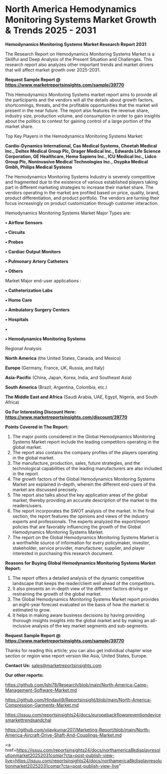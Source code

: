 # North America Hemodynamics Monitoring Systems Market Growth & Trends 2025 - 2031

<strong>Hemodynamics Monitoring Systems Market Research Report 2031</strong>

The Research Report on Hemodynamics Monitoring Systems Market is a Skillful and Deep Analysis of the Present Situation and Challenges. This research report also analyzes other important trends and market drivers that will affect market growth over 2025-2031.

<strong>Request Sample Report @ <a href=https://www.marketreportsinsights.com/sample/39770>https://www.marketreportsinsights.com/sample/39770</a></strong>

This Hemodynamics Monitoring Systems market report aims to provide all the participants and the vendors will all the details about growth factors, shortcomings, threats, and the profitable opportunities that the market will present in the near future. The report also features the revenue share, industry size, production volume, and consumption in order to gain insights about the politics to contest for gaining control of a large portion of the market share.

Top Key Players in the Hemodynamics Monitoring Systems Market:

<strong>Cardio-Dynamics International, Cas Medical Systems, Cheetah Medical Inc., Deltex Medical Group Plc, Drager Medical Inc., Edwards Life Science Corporation, GE Healthcare, Hemo Sapiens Inc., ICU Medical Inc., Lidco Group Plc, Noninvasive Medical Technologies Inc., Osypka Medical Gmbh, Philips Medical Systems</strong>

The Hemodynamics Monitoring Systems Industry is severely competitive and fragmented due to the existence of various established players taking part in different marketing strategies to increase their market share. The vendors operating in the market are profiled based on price, quality, brand, product differentiation, and product portfolio. The vendors are turning their focus increasingly on product customization through customer interaction.

Hemodynamics Monitoring Systems Market Major Types are:

<strong>•  Airflow Sensors

•  Circuits

•  Probes

•  Cardiac Output Monitors

•  Pulmonary Artery Catheters

•  Others</strong>

Market Major end-user applications :

<strong>•  Catheterization Labs

•  Home Care

•  Ambulatory Surgery Centers

•  Hospitals

•  

•  Hemodynamics Monitoring Systems</strong>

Regional Analysis

</u><strong><b>North America</b></strong> (the United States, Canada, and Mexico)

<strong><b>Europe </b></strong>(Germany, France, UK, Russia, and Italy)

<strong><b>Asia-Pacific</b></strong> (China, Japan, Korea, India, and Southeast Asia)

<strong><b>South America</b></strong> (Brazil, Argentina, Colombia, etc.)

<strong><b>The Middle East and Africa</b></strong> (Saudi Arabia, UAE, Egypt, Nigeria, and South Africa)

<strong>Go For Interesting Discount Here: <a href=https://www.marketreportsinsights.com/discount/39770>https://www.marketreportsinsights.com/discount/39770</a></strong>

<strong>Points Covered in The Report:</strong>
<ol>
  <li>The major points considered in the Global Hemodynamics Monitoring Systems Market report include the leading competitors operating in the global market.</li>
  <li>The report also contains the company profiles of the players operating in the global market.</li>
  <li>The manufacture, production, sales, future strategies, and the technological capabilities of the leading manufacturers are also included in the report.</li>
  <li>The growth factors of the Global Hemodynamics Monitoring Systems Market are explained in-depth, wherein the different end-users of the market are discussed precisely.</li>
  <li>The report also talks about the key application areas of the global market, thereby providing an accurate description of the market to the readers/users.</li>
  <li>The report incorporates the SWOT analysis of the market. In the final section, the report features the opinions and views of the industry experts and professionals. The experts analyzed the export/import policies that are favorably influencing the growth of the Global Hemodynamics Monitoring Systems Market.</li>
  <li>The report on the Global Hemodynamics Monitoring Systems Market is a worthwhile source of information for every policymaker, investor, stakeholder, service provider, manufacturer, supplier, and player interested in purchasing this research document.</li>
</ol>
<strong>Reasons for Buying Global Hemodynamics Monitoring Systems Market Report:</strong>

<ol>
  <li>The report offers a detailed analysis of the dynamic competitive landscape that keeps the reader/client well ahead of the competitors.</li>
  <li>It also presents an in-depth view of the different factors driving or restraining the growth of the global market.</li>
  <li>The Global Hemodynamics Monitoring Systems Market report provides an eight-year forecast evaluated on the basis of how the market is estimated to grow.</li>
  <li>It helps in making aware business decisions by having providing thorough insights insights into the global market and by making an all-inclusive analysis of the key market segments and sub-segments.</li>
</ol>
<strong>Request Sample Report @ <a href=https://www.marketreportsinsights.com/sample/39770>https://www.marketreportsinsights.com/sample/39770</a></strong>


Thanks for reading this article; you can also get individual chapter wise section or region wise report version like Asia, United States, Europe.

<strong>Contact Us:</strong>
sales@marketreportsinsights.com

<strong>Our other reports:</strong>

<a href=https://github.com/Ishi78/Research/blob/main/North-America-Camp-Management-Software-Market.md>https://github.com/Ishi78/Research/blob/main/North-America-Camp-Management-Software-Market.md</a>

<a href=https://github.com/Hindavii9/Reportsinsight/blob/main/North-America-Compression-Garments-Market.md>https://github.com/Hindavii9/Reportsinsight/blob/main/North-America-Compression-Garments-Market.md</a>

<a href=https://issuu.com/reportsinsights24/docs/europebackflowpreventiondevicesmarkettrendsandchal>https://issuu.com/reportsinsights24/docs/europebackflowpreventiondevicesmarkettrendsandchal</a>

<a href=https://github.com/vijaykumar207/Marketing-Report/blob/main/North-America-Aircraft-Drive-Shaft-And-Couplings-Market.md>https://github.com/vijaykumar207/Marketing-Report/blob/main/North-America-Aircraft-Drive-Shaft-And-Couplings-Market.md</a>

<a href=https://issuu.com/reportsinsights24/docs/northamerica8kdisplayresolutionmarket20252031compr?cta=post-publish-view-live>https://issuu.com/reportsinsights24/docs/northamerica8kdisplayresolutionmarket20252031compr?cta=post-publish-view-live</a>"
